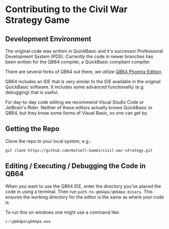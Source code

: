 # Contributing to the Civil War Strategy Game

## Development Environment

The original code was written in QuickBasic and it's successor Professional Development System (PDS). Currently the code in newer branches has been written for the QB64 compiler, a QuickBasic compliant compiler.

There are several forks of QB64 out there, we utilize [QB64 Phoenix Edition](https://github.com/QB64-Phoenix-Edition/QB64pe).

QB64 includes an IDE that is very similar to the IDE available in the original QuickBasic software. It includes some advanced functionality (e.g. debugging) that is useful.

For day-to-day code editing we recommend Visual Studio Code or JetBrain's Rider. Neither of these editors actually knows QuickBasic or QB64, but they know some forms of Visual Basic, so one can get by.

## Getting the Repo

Clone the repo to your local system, e.g.:

```
git clone https://github.com/Hutsell-Games/civil-war-strategy.git
```

## Editing / Executing / Debugging the Code in QB64

When you want to use the QB64 IDE, enter the directory you've placed the code in using a terminal. Then run `path-to-qb64pe/qb64pe-binary`. This ensures the working directory for the editor is the same as where your code is.

To run this on windows one might use a command like:

```
c:\qb64pe\qb64pe.exe
```